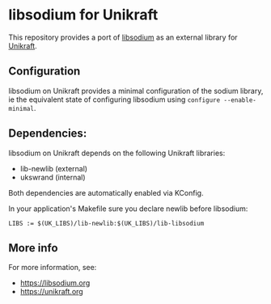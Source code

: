# libsodium for Unikraft

This repository provides a port of [libsodium](https://libsodium.org) as an external library for [Unikraft](https://unikraft.org).

## Configuration

libsodium on Unikraft provides a minimal configuration of the sodium library, ie the
equivalent state of configuring libsodium using `configure --enable-minimal`.

## Dependencies:

libsodium on Unikraft depends on the following Unikraft libraries:
* lib-newlib (external)
* ukswrand (internal)

Both dependencies are automatically enabled via KConfig.
 
In your application's Makefile sure you declare newlib before libsodium:
```
LIBS := $(UK_LIBS)/lib-newlib:$(UK_LIBS)/lib-libsodium
```

## More info
For more information, see:
* https://libsodium.org
* https://unikraft.org
